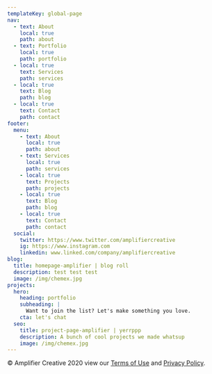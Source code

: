 ```yaml
---
templateKey: global-page
nav:
  - text: About
    local: true
    path: about
  - text: Portfolio
    local: true
    path: portfolio
  - local: true
    text: Services
    path: services
  - local: true
    text: Blog
    path: blog
  - local: true
    text: Contact
    path: contact
footer:
  menu:
    - text: About
      local: true
      path: about
    - text: Services
      local: true
      path: services
    - local: true
      text: Projects
      path: projects
    - local: true
      text: Blog
      path: blog
    - local: true
      text: Contact
      path: contact
  social:
    twitter: https://www.twitter.com/amplifiercreative
    ig: https://www.instagram.com
    linkedin: www.linked.com/company/amplifiercreative
blog:
  title: homepage-amplifier | blog roll
  description: test test test
  image: /img/chemex.jpg
projects:
  hero:
    heading: portfolio
    subheading: |
      Want to join the list? Let's make something you love.
    cta: let's chat
  seo:
    title: project-page-amplifier | yerrppp
    description: A bunch of cool projects we made whatsup
    image: /img/chemex.jpg
---
```


© Amplifier Creative 2020 view our [Terms of Use](/terms) and [Privacy Policy](/privacy).

